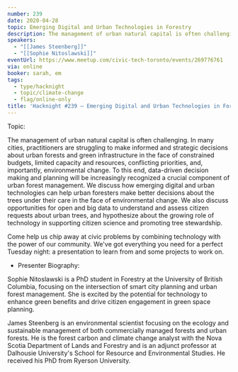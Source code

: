 ```yaml
---
number: 239
date: 2020-04-28
topic: Emerging Digital and Urban Technologies in Forestry
description: The management of urban natural capital is often challenging. In many cities, practitioners are struggling to make informed and strategic decisions about urban forests and green infrastructure in the face of constrained budgets, limited capacity and resources, conflicting priorities, and, importantly, environmental change. To this end, data-driven decision making and planning will be increasingly recognized a crucial component of urban forest management. We discuss how emerging digital and urban technologies can help urban foresters make better decisions about the trees under their care in the face of environmental change. We also discuss opportunities for open and big data to understand and assess citizen requests about urban trees, and hypothesize about the growing role of technology in supporting citizen science and promoting tree stewardship.
speakers:
  - "[[James Steenberg]]"
  - "[[Sophie Nitoslawski]]"
eventUrl: https://www.meetup.com/civic-tech-toronto/events/269776761
via: online
booker: sarah, em
tags:
  - type/hacknight
  - topic/climate-change
  - flag/online-only
title: 'Hacknight #239 – Emerging Digital and Urban Technologies in Forestry'
---
```

Topic:

The management of urban natural capital is often challenging. In many cities, practitioners are struggling to make informed and strategic decisions about urban forests and green infrastructure in the face of constrained budgets, limited capacity and resources, conflicting priorities, and, importantly, environmental change. To this end, data-driven decision making and planning will be increasingly recognized a crucial component of urban forest management. We discuss how emerging digital and urban technologies can help urban foresters make better decisions about the trees under their care in the face of environmental change. We also discuss opportunities for open and big data to understand and assess citizen requests about urban trees, and hypothesize about the growing role of technology in supporting citizen science and promoting tree stewardship.

Come help us chip away at civic problems by combining technology with the power of our community. We've got everything you need for a perfect Tuesday night: a presentation to learn from and some projects to work on.

+ Presenter Biography:

Sophie Nitoslawski is a PhD student in Forestry at the University of British Columbia, focusing on the intersection of smart city planning and urban forest management. She is excited by the potential for technology to enhance green benefits and drive citizen engagement in green space planning.

James Steenberg is an environmental scientist focusing on the ecology and sustainable management of both commercially managed forests and urban forests. He is the forest carbon and climate change analyst with the Nova Scotia Department of Lands and Forestry and is an adjunct professor at Dalhousie University's School for Resource and Environmental Studies. He received his PhD from Ryerson University.